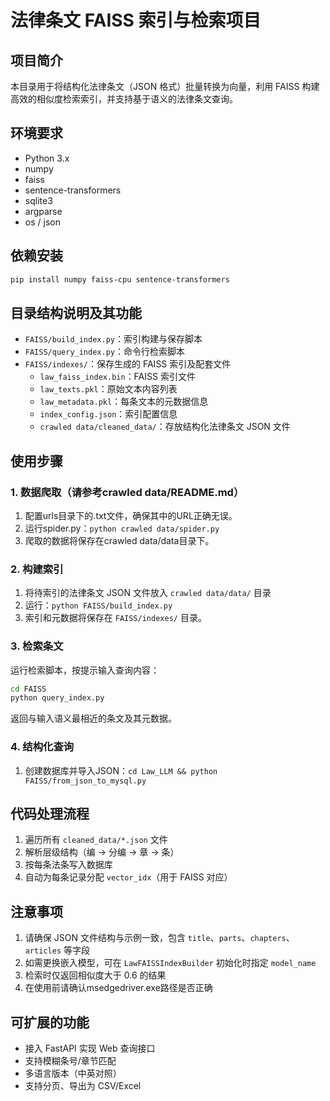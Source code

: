 # 法律条文 FAISS 索引与检索项目

## 项目简介
本目录用于将结构化法律条文（JSON 格式）批量转换为向量，利用 FAISS 构建高效的相似度检索索引，并支持基于语义的法律条文查询。

## 环境要求
- Python 3.x
- numpy
- faiss
- sentence-transformers
- sqlite3
- argparse
- os / json

## 依赖安装
```bash
pip install numpy faiss-cpu sentence-transformers
```

## 目录结构说明及其功能
- `FAISS/build_index.py`：索引构建与保存脚本
- `FAISS/query_index.py`：命令行检索脚本
- `FAISS/indexes/`：保存生成的 FAISS 索引及配套文件
  - `law_faiss_index.bin`：FAISS 索引文件
  - `law_texts.pkl`：原始文本内容列表
  - `law_metadata.pkl`：每条文本的元数据信息
  - `index_config.json`：索引配置信息
  - `crawled data/cleaned_data/`：存放结构化法律条文 JSON 文件



## 使用步骤

### 1. 数据爬取（请参考crawled data/README.md）
1. 配置urls目录下的.txt文件，确保其中的URL正确无误。
2. 运行spider.py：`python crawled data/spider.py`
3. 爬取的数据将保存在crawled data/data目录下。

### 2. 构建索引
1. 将待索引的法律条文 JSON 文件放入 `crawled data/data/` 目录
2. 运行：`python FAISS/build_index.py`
3. 索引和元数据将保存在 `FAISS/indexes/` 目录。

### 3. 检索条文
运行检索脚本，按提示输入查询内容：
```bash
cd FAISS
python query_index.py
```
返回与输入语义最相近的条文及其元数据。

### 4. 结构化查询
1. 创建数据库并导入JSON：`cd Law_LLM && python FAISS/from_json_to_mysql.py`

## 代码处理流程
1. 遍历所有 `cleaned_data/*.json` 文件
2. 解析层级结构（编 → 分编 → 章 → 条）
3. 按每条法条写入数据库
4. 自动为每条记录分配 `vector_idx`（用于 FAISS 对应）

## 注意事项
1. 请确保 JSON 文件结构与示例一致，包含 `title`、`parts`、`chapters`、`articles` 等字段
2. 如需更换嵌入模型，可在 `LawFAISSIndexBuilder` 初始化时指定 `model_name`
3. 检索时仅返回相似度大于 0.6 的结果
4. 在使用前请确认msedgedriver.exe路径是否正确

## 可扩展的功能
* 接入 FastAPI 实现 Web 查询接口
* 支持模糊条号/章节匹配
* 多语言版本（中英对照）
* 支持分页、导出为 CSV/Excel